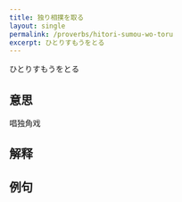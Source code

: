 ```yaml
---
title: 独り相撲を取る
layout: single
permalink: /proverbs/hitori-sumou-wo-toru
excerpt: ひとりすもうをとる
---
```


ひとりすもうをとる

## 意思

唱独角戏

## 解释

## 例句


